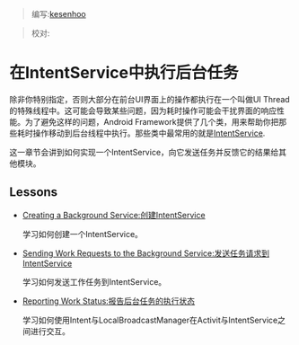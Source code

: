 > 编写:[kesenhoo](https://github.com/kesenhoo)

> 校对:

# 在IntentService中执行后台任务

除非你特别指定，否则大部分在前台UI界面上的操作都执行在一个叫做UI Thread的特殊线程中。这可能会导致某些问题，因为耗时操作可能会干扰界面的响应性能。为了避免这样的问题，Android Framework提供了几个类，用来帮助你把那些耗时操作移动到后台线程中执行。那些类中最常用的就是[IntentService](http://developer.android.com/reference/android/app/IntentService.html).

这一章节会讲到如何实现一个IntentService，向它发送任务并反馈它的结果给其他模块。

## Lessons

* [Creating a Background Service:创建IntentService](create-service.html)

  学习如何创建一个IntentService。

* [Sending Work Requests to the Background Service:发送任务请求到IntentService](send-request.html)

  学习如何发送工作任务到IntentService。

* [Reporting Work Status:报告后台任务的执行状态](report-status.html)

  学习如何使用Intent与LocalBroadcastManager在Activit与IntentService之间进行交互。
